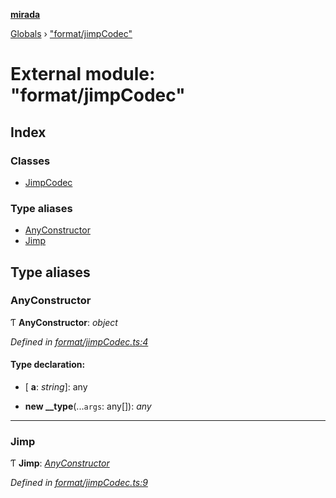 **[mirada](../README.md)**

[Globals](../README.md) › ["format/jimpCodec"](_format_jimpcodec_.md)

# External module: "format/jimpCodec"

## Index

### Classes

* [JimpCodec](../classes/_format_jimpcodec_.jimpcodec.md)

### Type aliases

* [AnyConstructor](_format_jimpcodec_.md#anyconstructor)
* [Jimp](_format_jimpcodec_.md#jimp)

## Type aliases

###  AnyConstructor

Ƭ **AnyConstructor**: *object*

*Defined in [format/jimpCodec.ts:4](https://github.com/cancerberoSgx/mirada/blob/9d9803d/mirada/src/format/jimpCodec.ts#L4)*

#### Type declaration:

* \[ **a**: *string*\]: any

* **new __type**(...`args`: any[]): *any*

___

###  Jimp

Ƭ **Jimp**: *[AnyConstructor](_format_jimpcodec_.md#anyconstructor)*

*Defined in [format/jimpCodec.ts:9](https://github.com/cancerberoSgx/mirada/blob/9d9803d/mirada/src/format/jimpCodec.ts#L9)*